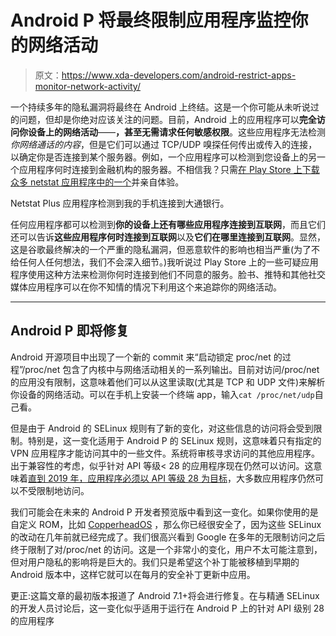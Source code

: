 # Android P 将最终限制应用程序监控你的网络活动

> 原文：<https://www.xda-developers.com/android-restrict-apps-monitor-network-activity/>

一个持续多年的隐私漏洞将最终在 Android 上终结。这是一个你可能从未听说过的问题，但却是你绝对应该关注的问题。目前，Android 上的应用程序可以**完全访问你设备上的网络活动**——**，甚至无需请求任何敏感权限**。这些应用程序无法检测*你网络通话的内容*，但是它们可以通过 TCP/UDP 嗅探任何传出或传入的连接，以确定你是否连接到某个服务器。例如，一个应用程序可以检测到您设备上的另一个应用程序何时连接到金融机构的服务器。不相信我？只需[在 Play Store 上下载众多 netstat 应用程序中的一个](https://play.google.com/store/search?q=netstat)并亲自体验。

Netstat Plus 应用程序检测到我的手机连接到大通银行。

任何应用程序都可以检测到**你的设备上还有哪些应用程序连接到互联网**，而且它们还可以告诉**这些应用程序何时连接到互联网**以及**它们在哪里连接到互联网**。显然，这是谷歌最终解决的一个严重的隐私漏洞，但恶意软件的影响也相当严重(为了不给任何人任何想法，我们不会深入细节。)我听说过 Play Store 上的一些可疑应用程序使用这种方法来检测你何时连接到他们不同意的服务。脸书、推特和其他社交媒体应用程序可以在你不知情的情况下利用这个来追踪你的网络活动。

* * *

## Android P 即将修复

Android 开源项目中出现了一个新的 commit 来“启动锁定 proc/net 的过程”/proc/net 包含了内核中与网络活动相关的一系列输出。目前对访问/proc/net 的应用没有限制，这意味着他们可以从这里读取(尤其是 TCP 和 UDP 文件)来解析你设备的网络活动。可以在手机上安装一个终端 app，输入`cat /proc/net/udp`自己看。

但是由于 Android 的 SELinux 规则有了新的变化，对这些信息的访问将会受到限制。特别是，这一变化适用于 Android P 的 SELinux 规则，这意味着只有指定的 VPN 应用程序才能访问其中的一些文件。系统将审核寻求访问的其他应用程序。出于兼容性的考虑，似乎针对 API 等级< 28 的应用程序现在仍然可以访问。这意味着[直到 2019 年，应用程序必须以 API 等级 28 为目标](https://www.xda-developers.com/play-store-updated-requirements-api-level-64-bit/)，大多数应用程序仍然可以不受限制地访问。

我们可能会在未来的 Android P 开发者预览版中看到这一变化。如果你使用的是自定义 ROM，比如 [CopperheadOS](https://copperhead.co/android/docs/usage_guide#network-connection-information--statistics) ，那么你已经很安全了，因为这些 SELinux 的改动在几年前就已经完成了。我们很高兴看到 Google 在多年的无限制访问之后终于限制了对/proc/net 的访问。这是一个非常小的变化，用户不太可能注意到，但对用户隐私的影响将是巨大的。我们只是希望这个补丁能被移植到早期的 Android 版本中，这样它就可以在每月的安全补丁更新中应用。

更正:这篇文章的最初版本报道了 Android 7.1+将会进行修复。在与精通 SELinux 的开发人员讨论后，这一变化似乎适用于运行在 Android P 上的针对 API 级别 28 的应用程序